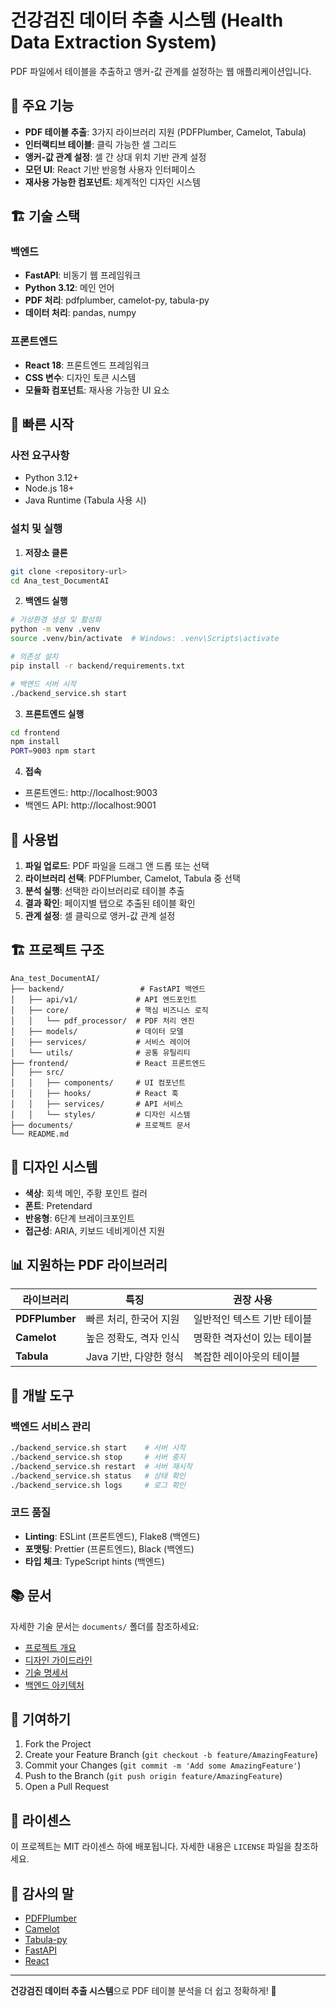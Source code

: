 # 건강검진 데이터 추출 시스템 (Health Data Extraction System)

PDF 파일에서 테이블을 추출하고 앵커-값 관계를 설정하는 웹 애플리케이션입니다.

## 🌟 주요 기능

- **PDF 테이블 추출**: 3가지 라이브러리 지원 (PDFPlumber, Camelot, Tabula)
- **인터랙티브 테이블**: 클릭 가능한 셀 그리드
- **앵커-값 관계 설정**: 셀 간 상대 위치 기반 관계 설정
- **모던 UI**: React 기반 반응형 사용자 인터페이스
- **재사용 가능한 컴포넌트**: 체계적인 디자인 시스템

## 🏗️ 기술 스택

### 백엔드
- **FastAPI**: 비동기 웹 프레임워크
- **Python 3.12**: 메인 언어
- **PDF 처리**: pdfplumber, camelot-py, tabula-py
- **데이터 처리**: pandas, numpy

### 프론트엔드  
- **React 18**: 프론트엔드 프레임워크
- **CSS 변수**: 디자인 토큰 시스템
- **모듈화 컴포넌트**: 재사용 가능한 UI 요소

## 🚀 빠른 시작

### 사전 요구사항
- Python 3.12+
- Node.js 18+
- Java Runtime (Tabula 사용 시)

### 설치 및 실행

1. **저장소 클론**
```bash
git clone <repository-url>
cd Ana_test_DocumentAI
```

2. **백엔드 실행**
```bash
# 가상환경 생성 및 활성화
python -m venv .venv
source .venv/bin/activate  # Windows: .venv\Scripts\activate

# 의존성 설치
pip install -r backend/requirements.txt

# 백엔드 서버 시작
./backend_service.sh start
```

3. **프론트엔드 실행**
```bash
cd frontend
npm install
PORT=9003 npm start
```

4. **접속**
- 프론트엔드: http://localhost:9003
- 백엔드 API: http://localhost:9001

## 📖 사용법

1. **파일 업로드**: PDF 파일을 드래그 앤 드롭 또는 선택
2. **라이브러리 선택**: PDFPlumber, Camelot, Tabula 중 선택
3. **분석 실행**: 선택한 라이브러리로 테이블 추출
4. **결과 확인**: 페이지별 탭으로 추출된 테이블 확인
5. **관계 설정**: 셀 클릭으로 앵커-값 관계 설정

## 🏗️ 프로젝트 구조

```
Ana_test_DocumentAI/
├── backend/                 # FastAPI 백엔드
│   ├── api/v1/             # API 엔드포인트
│   ├── core/               # 핵심 비즈니스 로직
│   │   └── pdf_processor/  # PDF 처리 엔진
│   ├── models/             # 데이터 모델
│   ├── services/           # 서비스 레이어
│   └── utils/              # 공통 유틸리티
├── frontend/               # React 프론트엔드
│   ├── src/
│   │   ├── components/     # UI 컴포넌트
│   │   ├── hooks/          # React 훅
│   │   ├── services/       # API 서비스
│   │   └── styles/         # 디자인 시스템
├── documents/              # 프로젝트 문서
└── README.md
```

## 🎨 디자인 시스템

- **색상**: 회색 메인, 주황 포인트 컬러
- **폰트**: Pretendard
- **반응형**: 6단계 브레이크포인트
- **접근성**: ARIA, 키보드 네비게이션 지원

## 📊 지원하는 PDF 라이브러리

| 라이브러리 | 특징 | 권장 사용 |
|-----------|------|----------|
| **PDFPlumber** | 빠른 처리, 한국어 지원 | 일반적인 텍스트 기반 테이블 |
| **Camelot** | 높은 정확도, 격자 인식 | 명확한 격자선이 있는 테이블 |
| **Tabula** | Java 기반, 다양한 형식 | 복잡한 레이아웃의 테이블 |

## 🔧 개발 도구

### 백엔드 서비스 관리
```bash
./backend_service.sh start    # 서버 시작
./backend_service.sh stop     # 서버 중지
./backend_service.sh restart  # 서버 재시작
./backend_service.sh status   # 상태 확인
./backend_service.sh logs     # 로그 확인
```

### 코드 품질
- **Linting**: ESLint (프론트엔드), Flake8 (백엔드)
- **포맷팅**: Prettier (프론트엔드), Black (백엔드)
- **타입 체크**: TypeScript hints (백엔드)

## 📚 문서

자세한 기술 문서는 `documents/` 폴더를 참조하세요:

- [프로젝트 개요](documents/01_project_overview.md)
- [디자인 가이드라인](documents/02_design_guidelines.md)
- [기술 명세서](documents/03_technical_specs.md)
- [백엔드 아키텍처](documents/13_backend_architecture_policy.md)

## 🤝 기여하기

1. Fork the Project
2. Create your Feature Branch (`git checkout -b feature/AmazingFeature`)
3. Commit your Changes (`git commit -m 'Add some AmazingFeature'`)
4. Push to the Branch (`git push origin feature/AmazingFeature`)
5. Open a Pull Request

## 📝 라이센스

이 프로젝트는 MIT 라이센스 하에 배포됩니다. 자세한 내용은 `LICENSE` 파일을 참조하세요.

## 🙏 감사의 말

- [PDFPlumber](https://github.com/jsvine/pdfplumber)
- [Camelot](https://github.com/camelot-dev/camelot)  
- [Tabula-py](https://github.com/chezou/tabula-py)
- [FastAPI](https://fastapi.tiangolo.com/)
- [React](https://reactjs.org/)

---

**건강검진 데이터 추출 시스템**으로 PDF 테이블 분석을 더 쉽고 정확하게! 🚀